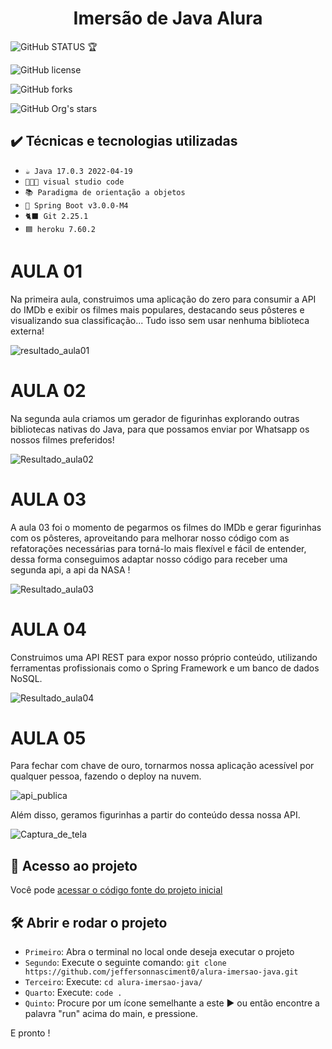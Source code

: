 <h1 align="center"> Imersão de Java Alura </h1>

![GitHub STATUS](http://img.shields.io/static/v1?label=STATUS&message=PROJETO%20CONCLUIDO&color=GREEN&style=for-the-badge) 🏆

![GitHub license](https://img.shields.io/github/license/jeffersonnasciment0/alura-imersao-java)

![GitHub forks](https://img.shields.io/github/forks/jeffersonnasciment0/alura-imersao-java)

![GitHub Org's stars](https://img.shields.io/github/stars/jeffersonnasciment0/alura-imersao-java)

## ✔️ Técnicas e tecnologias utilizadas

- ``☕ Java 17.0.3 2022-04-19``
- ``👨🏽‍💻 visual studio code``
- ``📚 Paradigma de orientação a objetos``
- ``🍃 Spring Boot v3.0.0-M4``
- ``🐈‍⬛ Git 2.25.1``
- ``🟦 heroku 7.60.2``


# AULA 01
Na primeira aula, construimos uma aplicação do zero para consumir a API do IMDb e exibir os filmes mais populares, destacando seus pôsteres e visualizando sua classificação... Tudo isso sem usar nenhuma biblioteca externa!

![resultado_aula01](https://user-images.githubusercontent.com/59482366/180106941-32e5f90d-542e-4315-b79a-998adfe82dc0.png)

# AULA 02

Na segunda aula criamos um gerador de figurinhas explorando outras bibliotecas nativas do Java, para que possamos enviar por Whatsapp os nossos filmes preferidos!
 
 ![Resultado_aula02](https://user-images.githubusercontent.com/59482366/180612025-339a243e-41b3-477a-a0eb-eb1e4cad3f4e.png)
 
# AULA 03

A aula 03 foi o momento de pegarmos os filmes do IMDb e gerar figurinhas com os pôsteres, aproveitando para melhorar nosso código com as refatorações necessárias para torná-lo mais flexível e fácil de entender, dessa forma conseguimos adaptar nosso código para receber uma segunda api, a api da NASA !

![Resultado_aula03](https://user-images.githubusercontent.com/59482366/180648023-cf41a266-f784-450c-aafe-5ca949cd108d.png)

# AULA 04

Construimos uma API REST para expor nosso próprio conteúdo, utilizando ferramentas profissionais como o Spring Framework e um banco de dados NoSQL.

![Resultado_aula04](https://user-images.githubusercontent.com/59482366/180900418-c814249b-df87-48e0-9d43-8ebc1854c66f.png)

 
# AULA 05

Para fechar com chave de ouro, tornarmos nossa aplicação acessível por qualquer pessoa, fazendo o deploy na nuvem. 

![api_publica](https://user-images.githubusercontent.com/59482366/180900764-f4070b4a-c45b-4105-bb2d-84a2e73fbe3d.png)

Além disso, geramos figurinhas a partir do conteúdo dessa nossa API.

![Captura_de_tela](https://user-images.githubusercontent.com/59482366/180901520-33ab47b7-35b6-4126-98a0-ca1ca50fd703.png)
 
 ## 📁 Acesso ao projeto

Você pode [acessar o código fonte do projeto inicial](https://github.com/jeffersonnasciment0/alura-imersao-java)

## 🛠️ Abrir e rodar o projeto

- `Primeiro`: Abra o terminal no local onde deseja executar o projeto
- `Segundo`: Execute o seguinte comando: `git clone https://github.com/jeffersonnasciment0/alura-imersao-java.git`
- `Terceiro`: Execute: `cd alura-imersao-java/`
- `Quarto`: Execute: `code .`
- `Quinto`: Procure por um ícone semelhante a este ▶️ ou então encontre a palavra "run" acima do main, e pressione.

E pronto ! 
 
